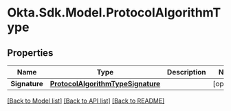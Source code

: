# Okta.Sdk.Model.ProtocolAlgorithmType
## Properties

Name | Type | Description | Notes
------------ | ------------- | ------------- | -------------
**Signature** | [**ProtocolAlgorithmTypeSignature**](ProtocolAlgorithmTypeSignature.md) |  | [optional] 

[[Back to Model list]](../README.md#documentation-for-models) [[Back to API list]](../README.md#documentation-for-api-endpoints) [[Back to README]](../README.md)

